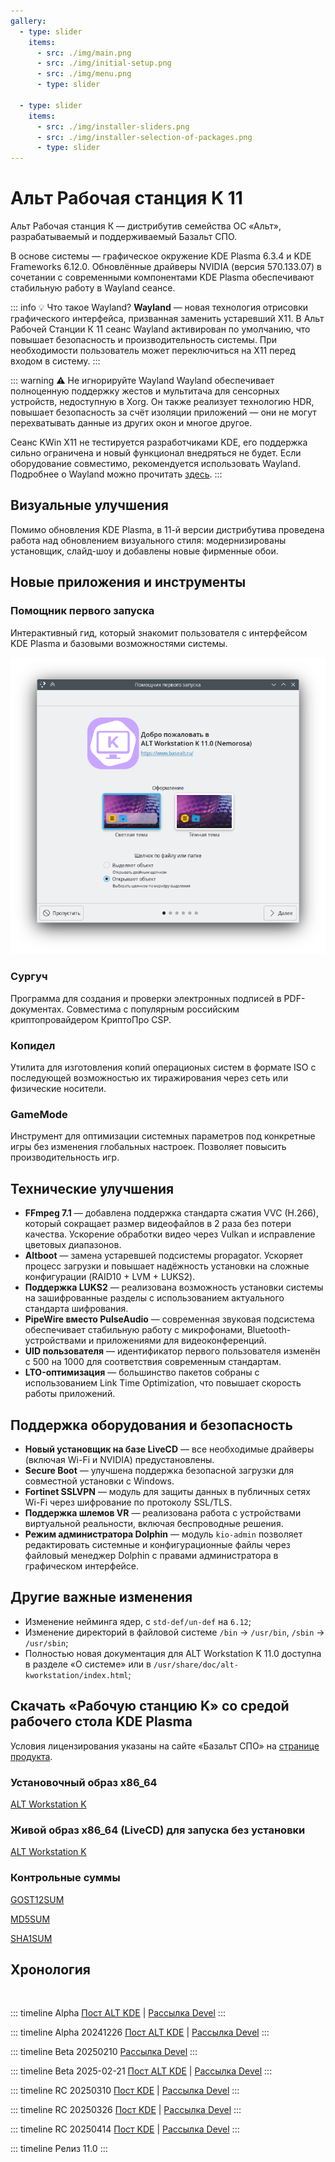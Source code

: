 ```yaml
---
gallery:
  - type: slider
    items:
      - src: ./img/main.png
      - src: ./img/initial-setup.png
      - src: ./img/menu.png
      - type: slider

  - type: slider
    items:
      - src: ./img/installer-sliders.png
      - src: ./img/installer-selection-of-packages.png
      - type: slider
---
```


# Альт Рабочая станция K 11

<GalleryALT id=0 />

Альт Рабочая станция К — дистрибутив семейства ОС «Альт», разрабатываемый и поддерживаемый Базальт СПО.

В основе системы — графическое окружение KDE Plasma 6.3.4 и KDE Frameworks 6.12.0. Обновлённые драйверы NVIDIA (версия 570.133.07) в сочетании с современными компонентами KDE Plasma обеспечивают стабильную работу в Wayland сеансе.

::: info 💡 Что такое Wayland?
**Wayland** — новая технология отрисовки графического интерфейса, призванная заменить устаревший X11. В Альт Рабочей Станции К 11 сеанс Wayland активирован по умолчанию, что повышает безопасность и производительность системы. При необходимости пользователь может переключиться на X11 перед входом в систему.
:::

::: warning ⚠️ Не игнорируйте Wayland
Wayland обеспечивает полноценную поддержку жестов и мультитача для сенсорных устройств, недоступную в Xorg. Он также реализует технологию HDR, повышает безопасность за счёт изоляции приложений — они не могут перехватывать данные из других окон и многое другое.

Сеанс KWin X11 не тестируется разработчиками KDE, его поддержка сильно ограничена и новый функционал внедряться не будет. Если оборудование совместимо, рекомендуется использовать Wayland. Подробнее о Wayland можно прочитать [здесь](https://kde.ru/kb/wayland/).
:::

## Визуальные улучшения

Помимо обновления KDE Plasma, в 11-й версии дистрибутива проведена работа над обновлением визуального стиля: модернизированы установщик, слайд-шоу и добавлены новые фирменные обои.

<GalleryALT id=1 />

## Новые приложения и инструменты

### Помощник первого запуска

Интерактивный гид, который знакомит пользователя с интерфейсом KDE Plasma и базовыми возможностями системы.

![Скриншот помощника первого запуска](./img/plasma-welcome.png)

### Сургуч

Программа для создания и проверки электронных подписей в PDF-документах. Совместима с популярным российским криптопровайдером КриптоПро CSP.

### Копидел

Утилита для изготовления копий операционых систем в формате ISO с последующей возможностью их тиражирования через сеть или физические носители. 

### GameMode

Инструмент для оптимизации системных параметров под конкретные игры без изменения глобальных настроек. Позволяет повысить производительность игр.

## Технические улучшения

- **FFmpeg 7.1** — добавлена поддержка стандарта сжатия VVC (H.266), который сокращает размер видеофайлов в 2 раза без потери качества. Ускорение обработки видео через Vulkan и исправление цветовых диапазонов.
- **Altboot** — замена устаревшей подсистемы propagator. Ускоряет процесс загрузки и повышает надёжность установки на сложные конфигурации (RAID10 + LVM + LUKS2).
- **Поддержка LUKS2** — реализована возможность установки системы на зашифрованные разделы с использованием актуального стандарта шифрования.
- **PipeWire вместо PulseAudio** — современная звуковая подсистема обеспечивает стабильную работу с микрофонами, Bluetooth-устройствами и приложениями для видеоконференций.
- **UID пользователя** — идентификатор первого пользователя изменён с 500 на 1000 для соответствия современным стандартам.
- **LTO-оптимизация** — большинство пакетов собраны с использованием Link Time Optimization, что повышает скорость работы приложений.

## Поддержка оборудования и безопасность

- **Новый установщик на базе LiveCD** — все необходимые драйверы (включая Wi-Fi и NVIDIA) предустановлены.
- **Secure Boot** — улучшена поддержка безопасной загрузки для совместной установки с Windows.
- **Fortinet SSLVPN** — модуль для защиты данных в публичных сетях Wi-Fi через шифрование по протоколу SSL/TLS.
- **Поддержка шлемов VR** — реализована работа с устройствами виртуальной реальности, включая беспроводные решения.
- **Режим администратора Dolphin** — модуль `kio-admin` позволяет редактировать системные и конфигурационные файлы через файловый менеджер Dolphin с правами администратора в графическом интерфейсе.

## Другие важные изменения

- Изменение нейминга ядер, с `std-def/un-def` на `6.12`;
- Изменение директорий в файловой системе `/bin` -> `/usr/bin`, `/sbin` -> `/usr/sbin`;
- Полностью новая документация для ALT Workstation K 11.0 доступна в разделе «О системе» или в `/usr/share/doc/alt-kworkstation/index.html`;


## Скачать «Рабочую станцию K» со средой рабочего стола KDE Plasma

Условия лицензирования указаны на сайте «Базальт СПО» на [странице продукта](https://www.basealt.ru/alt-workstation-k-11).

### Установочный образ x86_64

[ALT Workstation K <Badge type="tip" text="iso" />](https://download.basealt.ru/pub/distributions/ALTLinux/p11/images/kworkstation/alt-kworkstation-11-install-x86_64.iso)

### Живой образ x86_64 (LiveCD) для запуска без установки 

[ALT Workstation K<Badge type="tip" text="iso" />](https://download.basealt.ru/pub/distributions/ALTLinux/p11/images/kworkstation/alt-kworkstation-11-live-x86_64.iso)

### Контрольные суммы

[GOST12SUM](https://download.basealt.ru/pub/distributions/ALTLinux/p11/images/kworkstation/GOST12SUM)

[MD5SUM](https://download.basealt.ru/pub/distributions/ALTLinux/p11/images/kworkstation/MD5SUM)

[SHA1SUM](https://download.basealt.ru/pub/distributions/ALTLinux/p11/images/kworkstation/SHA1SUM)


## Хронология

<br>

::: timeline Alpha <Badge text="20.11.2024" />
[Пост ALT KDE](https://t.me/alt_kde/752) | [Рассылка Devel](https://lore.altlinux.org/devel/346422768.VP2IySKdXl@zerg.malta.altlinux.ru/)
:::

::: timeline Alpha 20241226 <Badge text="27.12.2024" />
[Пост ALT KDE](https://t.me/alt_kde/752) | [Рассылка Devel](https://lore.altlinux.org/devel/3191329.SqRfDK25sQ@zerg.malta.altlinux.ru/)
:::

::: timeline Beta 20250210 <Badge text="11.02.2025" />
[Рассылка Devel](https://lore.altlinux.org/devel/2776761.mvXUDI8C0e@zerg.malta.altlinux.ru/)
:::

::: timeline Beta 2025-02-21 <Badge text="21.02.2025" />
[Пост ALT KDE](https://t.me/alt_kde/798) | [Рассылка Devel](https://lore.altlinux.org/devel/5932287.DvuYhMxLoT@zerg.malta.altlinux.ru/)
:::

::: timeline RC 20250310 <Badge text="10.03.2025" />
[Пост KDE](https://t.me/alt_kde/823) | [Рассылка Devel](https://lore.altlinux.org/devel/3887352.kQq0lBPeGt@zerg.malta.altlinux.ru/)
:::

::: timeline RC 20250326 <Badge text="27.03.2025" />
[Пост KDE](https://t.me/alt_kde/844) | [Рассылка Devel](https://lore.altlinux.org/devel/2792452.mvXUDI8C0e@zerg.malta.altlinux.ru/)
:::

::: timeline RC 20250414 <Badge text="25.04.2025" />
[Пост KDE](https://t.me/alt_kde/859) | [Рассылка Devel](https://lore.altlinux.org/devel/7792326.EvYhyI6sBW@zerg.malta.altlinux.ru/)
:::

::: timeline Релиз 11.0 <Badge text="07.05.2025" />
:::

